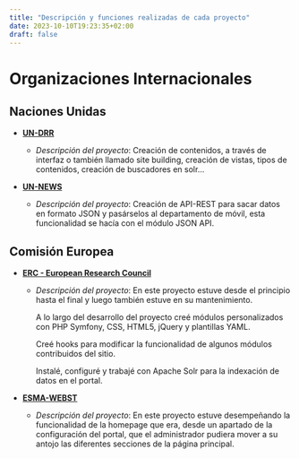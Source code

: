 ```yaml
---
title: "Descripción y funciones realizadas de cada proyecto"
date: 2023-10-10T19:23:35+02:00
draft: false
---
```


# Organizaciones Internacionales

## Naciones Unidas
- [**UN-DRR**](https://www.un.org/en/preventdisasters/)
	
	- *Descripción del proyecto*: Creación de contenidos, a través de interfaz o también llamado site building, creación de vistas, tipos de contenidos, creación de buscadores en solr...

- [**UN-NEWS**](https://news.un.org/)
	
	- *Descripción del proyecto*: Creación de API-REST para sacar datos en formato JSON y pasárselos al departamento de móvil, esta funcionalidad se hacía con el módulo JSON API.

## Comisión Europea
- [**ERC - European Research Council**](https://erc.europa.eu/)
	
	- *Descripción del proyecto*: En este proyecto estuve desde el principio hasta el final y luego también estuve en su mantenimiento.

		A lo largo del desarrollo del proyecto creé módulos personalizados con PHP Symfony, CSS, HTML5, jQuery y plantillas YAML.

		Creé hooks para modificar la funcionalidad de algunos módulos contribuidos del sitio.

		Instalé, configuré y trabajé con Apache Solr para la indexación de datos en el portal.

- [**ESMA-WEBST**](https://www.esma.europa.eu/)
	
	- *Descripción del proyecto*: En este proyecto estuve desempeñando la funcionalidad de la homepage que era, desde un apartado de la configuración del portal, que el administrador pudiera mover a su antojo las diferentes secciones de la página principal.



